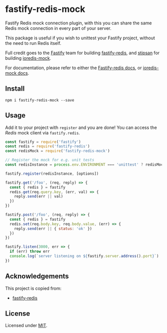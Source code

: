 # fastify-redis-mock

Fastify Redis mock connection plugin, with this you can share the same Redis mock connection in every part of your server.

This package is useful if you wish to unittest your Fastify project, without the need to run Redis itself.

Full credit goes to the [Fastify](https://github.com/fastify) team for building [fastify-redis](https://github.com/fastify/fastify-redis), and [stipsan](https://github.com/stipsan) for building [ioredis-mock](https://github.com/stipsan/ioredis-mock).

For documentation, please refer to either the [Fastify-redis docs](https://github.com/fastify/fastify-redis#readme), or [ioredis-mock docs](https://github.com/stipsan/ioredis-mock#readme).

## Install
```
npm i fastify-redis-mock --save
```
## Usage
Add it to your project with `register` and you are done!
You can access the *Redis* mock client via `fastify.redis`.

```js
const fastify = require('fastify')
const redis = require('fastify-redis')
const redisMock = require('fastify-redis-mock')

// Register the mock for e.g. unit tests
const redisInstance = process.env.ENVIRONMENT === 'unittest' ? redisMock : redis;

fastify.register(redisInstance, [options])

fastify.get('/foo', (req, reply) => {
  const { redis } = fastify
  redis.get(req.query.key, (err, val) => {
    reply.send(err || val)
  })
})

fastify.post('/foo', (req, reply) => {
  const { redis } = fastify
  redis.set(req.body.key, req.body.value, (err) => {
    reply.send(err || { status: 'ok' })
  })
})

fastify.listen(3000, err => {
  if (err) throw err
  console.log(`server listening on ${fastify.server.address().port}`)
})
```

## Acknowledgements

This project is copied from:
- [fastify-redis](https://github.com/fastify/fastify-redis)

## License

Licensed under [MIT](./LICENSE).
